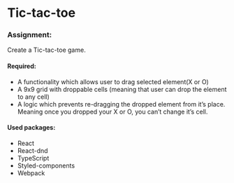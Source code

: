 # Tic-tac-toe

### Assignment: 
Create a Tic-tac-toe game.


#### Required:
- A functionality which allows user to drag selected element(X or O)
- A 9x9 grid with droppable cells (meaning that user can drop the element to any cell)
- A logic which prevents re-dragging the dropped element from it’s place. Meaning once you dropped your X or O, you can’t change it’s cell.


#### Used packages:
- React
- React-dnd
- TypeScript
- Styled-components
- Webpack